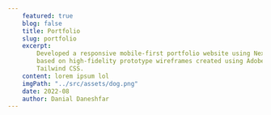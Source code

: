 ```yaml
---
    featured: true
    blog: false
    title: Portfolio
    slug: portfolio
    excerpt: 
        Developed a responsive mobile-first portfolio website using Next.js and TypeScript
        based on high-fidelity prototype wireframes created using Adobe XD. Styled using
        Tailwind CSS.
    content: lorem ipsum lol
    imgPath: "../src/assets/dog.png"
    date: 2022-08
    author: Danial Daneshfar
---
```

